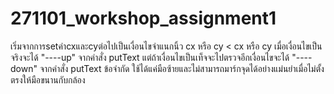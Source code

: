 # 271101_workshop_assignment1
เริ่มจากการsetค่าcxและcyต่อไปเป็นเงื่อนไขจำแนกนิ้ว
cx หรือ cy < cx หรือ cy เมื่อเงื่อนไขเป็นจริงจะได้ "----up" จากคำสั่ง putText
แต่ถ้าเงื่อนไขเป็นเท็จจะไปตรวจอีกเงื่อนไขจะได้ "----down" จากคำสั่ง putText
ข้อจำกัด
ใช้ได้แค่มือซ้ายและไม่สามารถมาร์กจุดได้อย่างแม่นยำเมื่อไม่ตั้งตรงให้มือขนานกับกล้อง